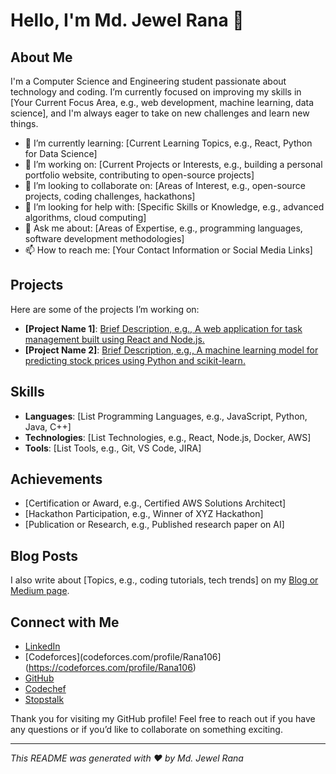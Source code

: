 # Hello, I'm Md. Jewel Rana 👋

## About Me

I'm a Computer Science and Engineering student passionate about technology and coding. I’m currently focused on improving my skills in [Your Current Focus Area, e.g., web development, machine learning, data science], and I'm always eager to take on new challenges and learn new things.

- 🌱 I’m currently learning: [Current Learning Topics, e.g., React, Python for Data Science]
- 🔭 I’m working on: [Current Projects or Interests, e.g., building a personal portfolio website, contributing to open-source projects]
- 👯 I’m looking to collaborate on: [Areas of Interest, e.g., open-source projects, coding challenges, hackathons]
- 🤔 I’m looking for help with: [Specific Skills or Knowledge, e.g., advanced algorithms, cloud computing]
- 💬 Ask me about: [Areas of Expertise, e.g., programming languages, software development methodologies]
- 📫 How to reach me: [Your Contact Information or Social Media Links]

## Projects

Here are some of the projects I’m working on:

- **[Project Name 1]**: [Brief Description, e.g., A web application for task management built using React and Node.js.](link-to-project)
- **[Project Name 2]**: [Brief Description, e.g., A machine learning model for predicting stock prices using Python and scikit-learn.](link-to-project)

## Skills

- **Languages**: [List Programming Languages, e.g., JavaScript, Python, Java, C++]
- **Technologies**: [List Technologies, e.g., React, Node.js, Docker, AWS]
- **Tools**: [List Tools, e.g., Git, VS Code, JIRA]

## Achievements

- [Certification or Award, e.g., Certified AWS Solutions Architect]
- [Hackathon Participation, e.g., Winner of XYZ Hackathon]
- [Publication or Research, e.g., Published research paper on AI]

## Blog Posts

I also write about [Topics, e.g., coding tutorials, tech trends] on my [Blog or Medium page](link-to-blog).

## Connect with Me

- [LinkedIn](linkedin.com/in/jewel-rana-cse19duet)
- [Codeforces](codeforces.com/profile/Rana106](https://codeforces.com/profile/Rana106)
- [GitHub](https://github.com/jewel-106)
- [Codechef](codechef.com/users/rana106)
- [Stopstalk](stopstalk.com/user/profile/Jewel_Rana_106)

Thank you for visiting my GitHub profile! Feel free to reach out if you have any questions or if you’d like to collaborate on something exciting.

---

*This README was generated with ❤️ by Md. Jewel Rana*

